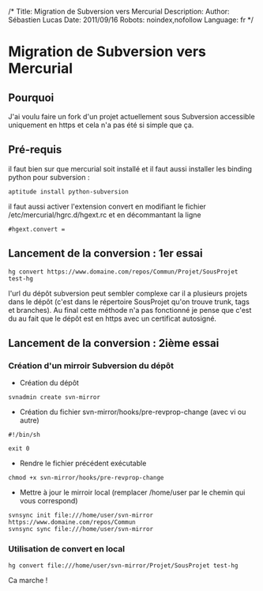 /*
Title: Migration de Subversion vers Mercurial
Description: 
Author: Sébastien Lucas
Date: 2011/09/16
Robots: noindex,nofollow
Language: fr
*/
# Migration de Subversion vers Mercurial

## Pourquoi
J'ai voulu faire un fork d'un projet actuellement sous Subversion accessible uniquement en https et cela n'a pas été si simple que ça.
## Pré-requis

il faut bien sur que mercurial soit installé et il faut aussi installer les binding python pour subversion :
```
aptitude install python-subversion
```
il faut aussi activer l'extension convert en modifiant le fichier /etc/mercurial/hgrc.d/hgext.rc et en décommantant la ligne 
```
#hgext.convert =

```
## Lancement de la conversion : 1er essai

```
hg convert https://www.domaine.com/repos/Commun/Projet/SousProjet test-hg
```
l'url du dépôt subversion peut sembler complexe car il a plusieurs projets dans le dépôt (c'est dans le répertoire SousProjet qu'on trouve trunk, tags et branches). Au final cette méthode n'a pas fonctionné je pense que c'est du au fait que le dépôt est en https avec un certificat autosigné.
## Lancement de la conversion : 2ième essai

### Création d'un mirroir Subversion du dépôt

*	Création du dépôt
```
svnadmin create svn-mirror
```

*	Création du fichier svn-mirror/hooks/pre-revprop-change (avec vi ou autre)
```
#!/bin/sh

exit 0
```

*	Rendre le fichier précédent exécutable
```
chmod +x svn-mirror/hooks/pre-revprop-change
```

*	Mettre à jour le mirroir local (remplacer /home/user par le chemin qui vous correspond)
```
svnsync init file:///home/user/svn-mirror https://www.domaine.com/repos/Commun
svnsync sync file:///home/user/svn-mirror
```
### Utilisation de convert en local

```
hg convert file:///home/user/svn-mirror/Projet/SousProjet test-hg
```
Ca marche !





